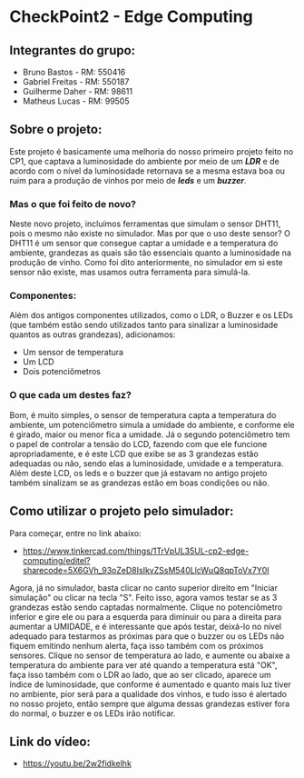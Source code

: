 # CheckPoint2 - Edge Computing

## Integrantes do grupo:
+ Bruno Bastos - RM: 550416
+ Gabriel Freitas - RM: 550187
+ Guilherme Daher - RM: 98611
+ Matheus Lucas - RM: 99505

## Sobre o projeto:
Este projeto é basicamente uma melhoria do nosso primeiro projeto feito no CP1, que captava a luminosidade do ambiente por meio de um ***LDR*** e de acordo com o nível da luminosidade retornava se a mesma estava boa ou ruim para a produção de vinhos por meio de ***leds*** e um ***buzzer***.

### Mas o que foi feito de novo?
Neste novo projeto, incluímos ferramentas que simulam o sensor DHT11, pois o mesmo não existe no simulador. Mas por que o uso deste sensor? O DHT11 é um sensor que consegue captar a umidade e a temperatura do ambiente, grandezas as quais são tão essenciais quanto a luminosidade na produção de vinho. Como foi dito anteriormente, no simulador em si este sensor não existe, mas usamos outra ferramenta para simulá-la.

### Componentes:
Além dos antigos componentes utilizados, como o LDR, o Buzzer e os LEDs (que também estão sendo utilizados tanto para sinalizar a luminosidade quantos as outras grandezas), adicionamos:

+ Um sensor de temperatura
+ Um LCD
+ Dois potenciômetros

### O que cada um destes faz?
Bom, é muito simples, o sensor de temperatura capta a temperatura do ambiente, um potenciômetro simula a umidade do ambiente, e conforme ele é girado, maior ou menor fica a umidade. Já o segundo potenciômetro tem o papel de controlar a tensão do LCD, fazendo com que ele funcione apropriadamente, e é este LCD que exibe se as 3 grandezas estão adequadas ou não, sendo elas a luminosidade, umidade e a temperatura. Além deste LCD, os leds e o buzzer que já estavam no antigo projeto também sinalizam se as grandezas estão em boas condições ou não.

## Como utilizar o projeto pelo simulador:
Para começar, entre no link abaixo:
+ https://www.tinkercad.com/things/1TrVpUL35UL-cp2-edge-computing/editel?sharecode=5X6GVh_93oZeD8IsIkvZSsM540LlcWuQ8qpToVx7Y0I

Agora, já no simulador, basta clicar no canto superior direito em "Iniciar simulação" ou clicar na tecla "S". Feito isso, agora vamos testar se as 3 grandezas estão sendo captadas normalmente. Clique no potenciômetro inferior e gire ele ou para a esquerda para diminuir ou para a direita para aumentar a UMIDADE, e é interessante que após testar, deixá-lo no nível adequado para testarmos as próximas para que o buzzer ou os LEDs não fiquem emitindo nenhum alerta, faça isso também com os próximos sensores. Clique no sensor de temperatura ao lado, e aumente ou abaixe a temperatura do ambiente para ver até quando a temperatura está "OK", faça isso também com o LDR ao lado, que ao ser clicado, aparece um índice de luminosidade, que conforme é aumentado e quanto mais luz tiver no ambiente, pior será para a qualidade dos vinhos, e tudo isso é alertado no nosso projeto, então sempre que alguma dessas grandezas estiver fora do normal, o buzzer e os LEDs irão notificar.

## Link do vídeo:
+ https://youtu.be/2w2fidkelhk
